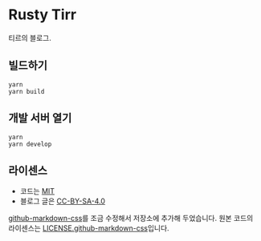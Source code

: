 # Rusty Tirr
티르의 블로그.

## 빌드하기

```
yarn
yarn build
```

## 개발 서버 열기

```
yarn
yarn develop
```

## 라이센스

* 코드는 [MIT]
* 블로그 글은 [CC-BY-SA-4.0]

[github-markdown-css]를 조금 수정해서 저장소에 추가해 두었습니다. 원본 코드의
라이센스는 [LICENSE.github-markdown-css]입니다.

[MIT]: LICENSE
[CC-BY-SA-4.0]: https://creativecommons.org/licenses/by-sa/4.0/

[github-markdown-css]: https://github.com/sindresorhus/github-markdown-css
[LICENSE.github-markdown-css]: LICENSE.github-markdown-css
